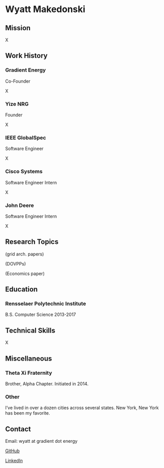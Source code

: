 # Wyatt Makedonski

## Mission
X

## Work History
### Gradient Energy
Co-Founder

X

### Yize NRG
Founder

X

### IEEE GlobalSpec
Software Engineer

X

### Cisco Systems
Software Engineer Intern

X

### John Deere
Software Engineer Intern

X

## Research Topics
(grid arch. papers)

(DOVPPs)

(Economics paper)

## Education
### Rensselaer Polytechnic Institute
B.S. Computer Science 2013-2017

## Technical Skills
X

## Miscellaneous
### Theta Xi Fraternity
Brother, Alpha Chapter. Initiated in 2014.

### Other
I’ve lived in over a dozen cities across several states. New York, New York has been my favorite.

## Contact
Email: wyatt at gradient dot energy

[GitHub](https://github.com/wyatty)

[LinkedIn](http://www.linkedin.com/in/wyattmakedonski)
